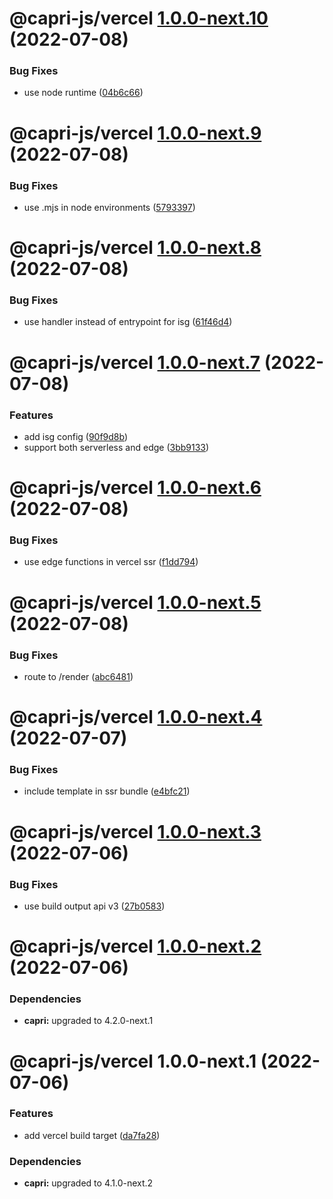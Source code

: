 # @capri-js/vercel [1.0.0-next.10](https://github.com/capri-js/capri/compare/@capri-js/vercel@1.0.0-next.9...@capri-js/vercel@1.0.0-next.10) (2022-07-08)


### Bug Fixes

* use node runtime ([04b6c66](https://github.com/capri-js/capri/commit/04b6c6687928d9dfa79df9473eb60bf4403c0f5c))

# @capri-js/vercel [1.0.0-next.9](https://github.com/capri-js/capri/compare/@capri-js/vercel@1.0.0-next.8...@capri-js/vercel@1.0.0-next.9) (2022-07-08)


### Bug Fixes

* use .mjs in node environments ([5793397](https://github.com/capri-js/capri/commit/57933974b7695a498f4746b35a05d240f0ae2270))

# @capri-js/vercel [1.0.0-next.8](https://github.com/capri-js/capri/compare/@capri-js/vercel@1.0.0-next.7...@capri-js/vercel@1.0.0-next.8) (2022-07-08)


### Bug Fixes

* use handler instead of entrypoint for isg ([61f46d4](https://github.com/capri-js/capri/commit/61f46d402fdc4df41329e00caf27371e9cb36f10))

# @capri-js/vercel [1.0.0-next.7](https://github.com/capri-js/capri/compare/@capri-js/vercel@1.0.0-next.6...@capri-js/vercel@1.0.0-next.7) (2022-07-08)


### Features

* add isg config ([90f9d8b](https://github.com/capri-js/capri/commit/90f9d8b0c19a051bdd651e45e68d43b81c5c8f04))
* support both serverless and edge ([3bb9133](https://github.com/capri-js/capri/commit/3bb9133b98138aa2bc8a6c952004c1974e3e7bf9))

# @capri-js/vercel [1.0.0-next.6](https://github.com/capri-js/capri/compare/@capri-js/vercel@1.0.0-next.5...@capri-js/vercel@1.0.0-next.6) (2022-07-08)


### Bug Fixes

* use edge functions in vercel ssr ([f1dd794](https://github.com/capri-js/capri/commit/f1dd794cbe4a0750c2d34534cf3b62c66eee6a1a))

# @capri-js/vercel [1.0.0-next.5](https://github.com/capri-js/capri/compare/@capri-js/vercel@1.0.0-next.4...@capri-js/vercel@1.0.0-next.5) (2022-07-08)


### Bug Fixes

* route to /render ([abc6481](https://github.com/capri-js/capri/commit/abc6481e4940a8163ef5a50e6989e8a9fb439b4d))

# @capri-js/vercel [1.0.0-next.4](https://github.com/capri-js/capri/compare/@capri-js/vercel@1.0.0-next.3...@capri-js/vercel@1.0.0-next.4) (2022-07-07)


### Bug Fixes

* include template in ssr bundle ([e4bfc21](https://github.com/capri-js/capri/commit/e4bfc2180c60d96dffcc282102d86ae7a5859e20))

# @capri-js/vercel [1.0.0-next.3](https://github.com/capri-js/capri/compare/@capri-js/vercel@1.0.0-next.2...@capri-js/vercel@1.0.0-next.3) (2022-07-06)


### Bug Fixes

* use build output api v3 ([27b0583](https://github.com/capri-js/capri/commit/27b0583536cd9dba3ec56b3733749e48dfb1b806))

# @capri-js/vercel [1.0.0-next.2](https://github.com/capri-js/capri/compare/@capri-js/vercel@1.0.0-next.1...@capri-js/vercel@1.0.0-next.2) (2022-07-06)





### Dependencies

* **capri:** upgraded to 4.2.0-next.1

# @capri-js/vercel 1.0.0-next.1 (2022-07-06)


### Features

* add vercel build target ([da7fa28](https://github.com/capri-js/capri/commit/da7fa28d154e88f7db87f5f773c431a008326de3))





### Dependencies

* **capri:** upgraded to 4.1.0-next.2
